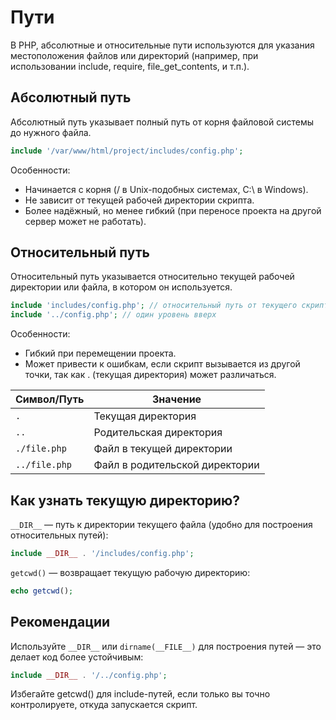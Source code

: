 # Пути
В PHP, абсолютные и относительные пути используются для указания местоположения файлов или директорий (например, при использовании include, require, file_get_contents, и т.п.).

## Абсолютный путь
Абсолютный путь указывает полный путь от корня файловой системы до нужного файла.
```php
include '/var/www/html/project/includes/config.php';
```

Особенности:
- Начинается с корня (/ в Unix-подобных системах, C:\ в Windows).
- Не зависит от текущей рабочей директории скрипта.
- Более надёжный, но менее гибкий (при переносе проекта на другой сервер может не работать).

## Относительный путь
Относительный путь указывается относительно текущей рабочей директории или файла, в котором он используется.
```php
include 'includes/config.php'; // относительный путь от текущего скрипта
include '../config.php'; // один уровень вверх
```

Особенности:
- Гибкий при перемещении проекта.
- Может привести к ошибкам, если скрипт вызывается из другой точки, так как . (текущая директория) может различаться.

| Символ/Путь     | Значение                     |
|-----------------|------------------------------|
| `.`             | Текущая директория           |
| `..`            | Родительская директория      |
| `./file.php`    | Файл в текущей директории    |
| `../file.php`   | Файл в родительской директории |


## Как узнать текущую директорию?
`__DIR__` — путь к директории текущего файла (удобно для построения относительных путей):
```php
include __DIR__ . '/includes/config.php';
```

`getcwd()` — возвращает текущую рабочую директорию:
```php
echo getcwd();
```

## Рекомендации
Используйте `__DIR__` или `dirname(__FILE__)` для построения путей — это делает код более устойчивым:
```php
include __DIR__ . '/../config.php';
```

Избегайте getcwd() для include-путей, если только вы точно контролируете, откуда запускается скрипт.
